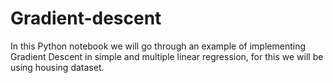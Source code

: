 # Gradient-descent
In this Python notebook we will go through an example of implementing Gradient Descent in simple and multiple linear regression, for this we will be using housing dataset.
